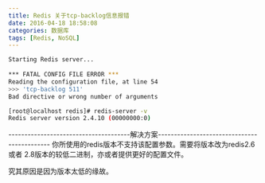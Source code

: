 ```yaml
---
title: Redis 关于tcp-backlog信息报错
date: 2016-04-18 18:58:08
categories: 数据库
tags: [Redis, NoSQL]
---
```


```bash
Starting Redis server...
  
*** FATAL CONFIG FILE ERROR ***
Reading the configuration file, at line 54
>>> 'tcp-backlog 511'
Bad directive or wrong number of arguments
```


<!--more-->


```bash
[root@localhost redis]# redis-server -v
Redis server version 2.4.10 (00000000:0)
```
--------------------------------------解决方案--------------------------------------------
你所使用的redis版本不支持该配置参数。需要将版本改为redis2.6或者 2.8版本的较低二进制，亦或者提供更好的配置文件。

究其原因是因为版本太低的缘故。